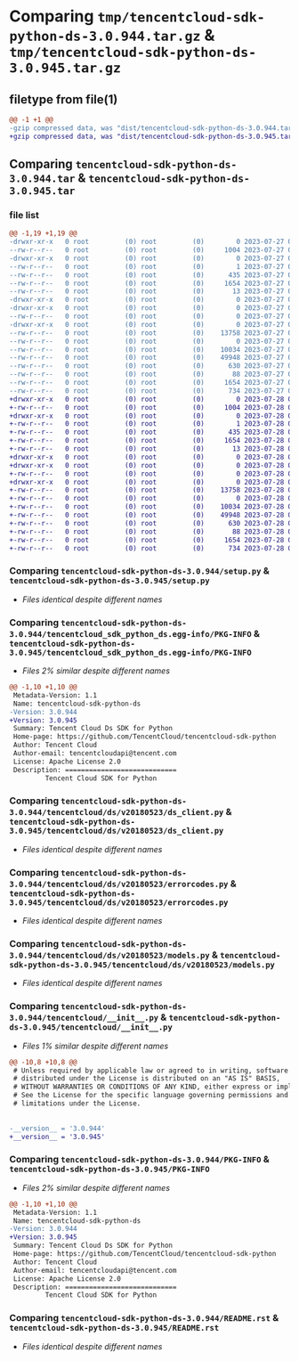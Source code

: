 # Comparing `tmp/tencentcloud-sdk-python-ds-3.0.944.tar.gz` & `tmp/tencentcloud-sdk-python-ds-3.0.945.tar.gz`

## filetype from file(1)

```diff
@@ -1 +1 @@
-gzip compressed data, was "dist/tencentcloud-sdk-python-ds-3.0.944.tar", last modified: Thu Jul 27 02:14:43 2023, max compression
+gzip compressed data, was "dist/tencentcloud-sdk-python-ds-3.0.945.tar", last modified: Fri Jul 28 00:27:13 2023, max compression
```

## Comparing `tencentcloud-sdk-python-ds-3.0.944.tar` & `tencentcloud-sdk-python-ds-3.0.945.tar`

### file list

```diff
@@ -1,19 +1,19 @@
-drwxr-xr-x   0 root         (0) root         (0)        0 2023-07-27 02:14:43.000000 tencentcloud-sdk-python-ds-3.0.944/
--rw-r--r--   0 root         (0) root         (0)     1004 2023-07-27 02:14:43.000000 tencentcloud-sdk-python-ds-3.0.944/setup.py
-drwxr-xr-x   0 root         (0) root         (0)        0 2023-07-27 02:14:43.000000 tencentcloud-sdk-python-ds-3.0.944/tencentcloud_sdk_python_ds.egg-info/
--rw-r--r--   0 root         (0) root         (0)        1 2023-07-27 02:14:43.000000 tencentcloud-sdk-python-ds-3.0.944/tencentcloud_sdk_python_ds.egg-info/dependency_links.txt
--rw-r--r--   0 root         (0) root         (0)      435 2023-07-27 02:14:43.000000 tencentcloud-sdk-python-ds-3.0.944/tencentcloud_sdk_python_ds.egg-info/SOURCES.txt
--rw-r--r--   0 root         (0) root         (0)     1654 2023-07-27 02:14:43.000000 tencentcloud-sdk-python-ds-3.0.944/tencentcloud_sdk_python_ds.egg-info/PKG-INFO
--rw-r--r--   0 root         (0) root         (0)       13 2023-07-27 02:14:43.000000 tencentcloud-sdk-python-ds-3.0.944/tencentcloud_sdk_python_ds.egg-info/top_level.txt
-drwxr-xr-x   0 root         (0) root         (0)        0 2023-07-27 02:14:43.000000 tencentcloud-sdk-python-ds-3.0.944/tencentcloud/
-drwxr-xr-x   0 root         (0) root         (0)        0 2023-07-27 02:14:43.000000 tencentcloud-sdk-python-ds-3.0.944/tencentcloud/ds/
--rw-r--r--   0 root         (0) root         (0)        0 2023-07-27 02:14:43.000000 tencentcloud-sdk-python-ds-3.0.944/tencentcloud/ds/__init__.py
-drwxr-xr-x   0 root         (0) root         (0)        0 2023-07-27 02:14:43.000000 tencentcloud-sdk-python-ds-3.0.944/tencentcloud/ds/v20180523/
--rw-r--r--   0 root         (0) root         (0)    13758 2023-07-27 02:14:43.000000 tencentcloud-sdk-python-ds-3.0.944/tencentcloud/ds/v20180523/ds_client.py
--rw-r--r--   0 root         (0) root         (0)        0 2023-07-27 02:14:43.000000 tencentcloud-sdk-python-ds-3.0.944/tencentcloud/ds/v20180523/__init__.py
--rw-r--r--   0 root         (0) root         (0)    10034 2023-07-27 02:14:43.000000 tencentcloud-sdk-python-ds-3.0.944/tencentcloud/ds/v20180523/errorcodes.py
--rw-r--r--   0 root         (0) root         (0)    49948 2023-07-27 02:14:43.000000 tencentcloud-sdk-python-ds-3.0.944/tencentcloud/ds/v20180523/models.py
--rw-r--r--   0 root         (0) root         (0)      630 2023-07-27 02:14:43.000000 tencentcloud-sdk-python-ds-3.0.944/tencentcloud/__init__.py
--rw-r--r--   0 root         (0) root         (0)       88 2023-07-27 02:14:43.000000 tencentcloud-sdk-python-ds-3.0.944/setup.cfg
--rw-r--r--   0 root         (0) root         (0)     1654 2023-07-27 02:14:43.000000 tencentcloud-sdk-python-ds-3.0.944/PKG-INFO
--rw-r--r--   0 root         (0) root         (0)      734 2023-07-27 02:14:43.000000 tencentcloud-sdk-python-ds-3.0.944/README.rst
+drwxr-xr-x   0 root         (0) root         (0)        0 2023-07-28 00:27:13.000000 tencentcloud-sdk-python-ds-3.0.945/
+-rw-r--r--   0 root         (0) root         (0)     1004 2023-07-28 00:27:13.000000 tencentcloud-sdk-python-ds-3.0.945/setup.py
+drwxr-xr-x   0 root         (0) root         (0)        0 2023-07-28 00:27:13.000000 tencentcloud-sdk-python-ds-3.0.945/tencentcloud_sdk_python_ds.egg-info/
+-rw-r--r--   0 root         (0) root         (0)        1 2023-07-28 00:27:13.000000 tencentcloud-sdk-python-ds-3.0.945/tencentcloud_sdk_python_ds.egg-info/dependency_links.txt
+-rw-r--r--   0 root         (0) root         (0)      435 2023-07-28 00:27:13.000000 tencentcloud-sdk-python-ds-3.0.945/tencentcloud_sdk_python_ds.egg-info/SOURCES.txt
+-rw-r--r--   0 root         (0) root         (0)     1654 2023-07-28 00:27:13.000000 tencentcloud-sdk-python-ds-3.0.945/tencentcloud_sdk_python_ds.egg-info/PKG-INFO
+-rw-r--r--   0 root         (0) root         (0)       13 2023-07-28 00:27:13.000000 tencentcloud-sdk-python-ds-3.0.945/tencentcloud_sdk_python_ds.egg-info/top_level.txt
+drwxr-xr-x   0 root         (0) root         (0)        0 2023-07-28 00:27:13.000000 tencentcloud-sdk-python-ds-3.0.945/tencentcloud/
+drwxr-xr-x   0 root         (0) root         (0)        0 2023-07-28 00:27:13.000000 tencentcloud-sdk-python-ds-3.0.945/tencentcloud/ds/
+-rw-r--r--   0 root         (0) root         (0)        0 2023-07-28 00:27:13.000000 tencentcloud-sdk-python-ds-3.0.945/tencentcloud/ds/__init__.py
+drwxr-xr-x   0 root         (0) root         (0)        0 2023-07-28 00:27:13.000000 tencentcloud-sdk-python-ds-3.0.945/tencentcloud/ds/v20180523/
+-rw-r--r--   0 root         (0) root         (0)    13758 2023-07-28 00:27:13.000000 tencentcloud-sdk-python-ds-3.0.945/tencentcloud/ds/v20180523/ds_client.py
+-rw-r--r--   0 root         (0) root         (0)        0 2023-07-28 00:27:13.000000 tencentcloud-sdk-python-ds-3.0.945/tencentcloud/ds/v20180523/__init__.py
+-rw-r--r--   0 root         (0) root         (0)    10034 2023-07-28 00:27:13.000000 tencentcloud-sdk-python-ds-3.0.945/tencentcloud/ds/v20180523/errorcodes.py
+-rw-r--r--   0 root         (0) root         (0)    49948 2023-07-28 00:27:13.000000 tencentcloud-sdk-python-ds-3.0.945/tencentcloud/ds/v20180523/models.py
+-rw-r--r--   0 root         (0) root         (0)      630 2023-07-28 00:27:13.000000 tencentcloud-sdk-python-ds-3.0.945/tencentcloud/__init__.py
+-rw-r--r--   0 root         (0) root         (0)       88 2023-07-28 00:27:13.000000 tencentcloud-sdk-python-ds-3.0.945/setup.cfg
+-rw-r--r--   0 root         (0) root         (0)     1654 2023-07-28 00:27:13.000000 tencentcloud-sdk-python-ds-3.0.945/PKG-INFO
+-rw-r--r--   0 root         (0) root         (0)      734 2023-07-28 00:27:13.000000 tencentcloud-sdk-python-ds-3.0.945/README.rst
```

### Comparing `tencentcloud-sdk-python-ds-3.0.944/setup.py` & `tencentcloud-sdk-python-ds-3.0.945/setup.py`

 * *Files identical despite different names*

### Comparing `tencentcloud-sdk-python-ds-3.0.944/tencentcloud_sdk_python_ds.egg-info/PKG-INFO` & `tencentcloud-sdk-python-ds-3.0.945/tencentcloud_sdk_python_ds.egg-info/PKG-INFO`

 * *Files 2% similar despite different names*

```diff
@@ -1,10 +1,10 @@
 Metadata-Version: 1.1
 Name: tencentcloud-sdk-python-ds
-Version: 3.0.944
+Version: 3.0.945
 Summary: Tencent Cloud Ds SDK for Python
 Home-page: https://github.com/TencentCloud/tencentcloud-sdk-python
 Author: Tencent Cloud
 Author-email: tencentcloudapi@tencent.com
 License: Apache License 2.0
 Description: ============================
         Tencent Cloud SDK for Python
```

### Comparing `tencentcloud-sdk-python-ds-3.0.944/tencentcloud/ds/v20180523/ds_client.py` & `tencentcloud-sdk-python-ds-3.0.945/tencentcloud/ds/v20180523/ds_client.py`

 * *Files identical despite different names*

### Comparing `tencentcloud-sdk-python-ds-3.0.944/tencentcloud/ds/v20180523/errorcodes.py` & `tencentcloud-sdk-python-ds-3.0.945/tencentcloud/ds/v20180523/errorcodes.py`

 * *Files identical despite different names*

### Comparing `tencentcloud-sdk-python-ds-3.0.944/tencentcloud/ds/v20180523/models.py` & `tencentcloud-sdk-python-ds-3.0.945/tencentcloud/ds/v20180523/models.py`

 * *Files identical despite different names*

### Comparing `tencentcloud-sdk-python-ds-3.0.944/tencentcloud/__init__.py` & `tencentcloud-sdk-python-ds-3.0.945/tencentcloud/__init__.py`

 * *Files 1% similar despite different names*

```diff
@@ -10,8 +10,8 @@
 # Unless required by applicable law or agreed to in writing, software
 # distributed under the License is distributed on an "AS IS" BASIS,
 # WITHOUT WARRANTIES OR CONDITIONS OF ANY KIND, either express or implied.
 # See the License for the specific language governing permissions and
 # limitations under the License.
 
 
-__version__ = '3.0.944'
+__version__ = '3.0.945'
```

### Comparing `tencentcloud-sdk-python-ds-3.0.944/PKG-INFO` & `tencentcloud-sdk-python-ds-3.0.945/PKG-INFO`

 * *Files 2% similar despite different names*

```diff
@@ -1,10 +1,10 @@
 Metadata-Version: 1.1
 Name: tencentcloud-sdk-python-ds
-Version: 3.0.944
+Version: 3.0.945
 Summary: Tencent Cloud Ds SDK for Python
 Home-page: https://github.com/TencentCloud/tencentcloud-sdk-python
 Author: Tencent Cloud
 Author-email: tencentcloudapi@tencent.com
 License: Apache License 2.0
 Description: ============================
         Tencent Cloud SDK for Python
```

### Comparing `tencentcloud-sdk-python-ds-3.0.944/README.rst` & `tencentcloud-sdk-python-ds-3.0.945/README.rst`

 * *Files identical despite different names*

